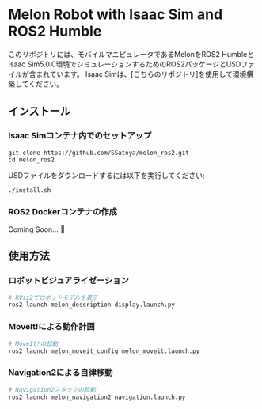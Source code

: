 # Melon Robot with Isaac Sim and ROS2 Humble

このリポジトリには、モバイルマニピュレータであるMelonをROS2 HumbleとIsaac Sim5.0.0環境でシミュレーションするためのROS2パッケージとUSDファイルが含まれています。
Isaac Simは、[こちらのリポジトリ]を使用して環境構築してください。

## インストール

### Isaac Simコンテナ内でのセットアップ

```shell
git clone https://github.com/SSatoya/melon_ros2.git
cd melon_ros2
```

USDファイルをダウンロードするには以下を実行してください:

```shell
./install.sh
```

### ROS2 Dockerコンテナの作成

Coming Soon... 🚧


## 使用方法

### ロボットビジュアライゼーション

```bash
# RViz2でロボットモデルを表示
ros2 launch melon_description display.launch.py
```

### MoveIt!による動作計画

```bash
# MoveIt!の起動
ros2 launch melon_moveit_config melon_moveit.launch.py
```

### Navigation2による自律移動

```bash
# Navigation2スタックの起動
ros2 launch melon_navigation2 navigation.launch.py
```
